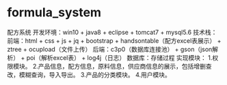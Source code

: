 # formula_system
配方系统
开发环境：win10 + java8 + eclipse + tomcat7 + mysql5.6
技术栈：
  前端：html + css + js + jq + bootstrap + handsontable（配方excel表展示） + ztree + ocupload（文件上传）
  后端：c3p0（数据库连接池） + gson（json解析） + poi（解析excel表） + log4j（日志）
  数据库：存储过程
实现模块：
1.权限模块。
2.产品信息，配方信息，原料信息，供应商信息的展示，包括增删查改，模糊查询，导入导出。
3.产品的分类模块。
4.用户模块。
